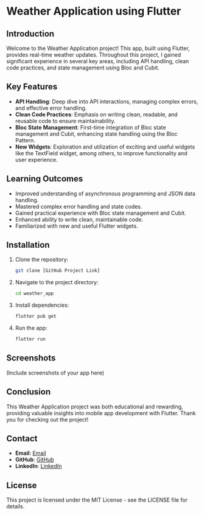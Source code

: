 # Weather Application using Flutter

## Introduction
Welcome to the Weather Application project! This app, built using Flutter, provides real-time weather updates. Throughout this project, I gained significant experience in several key areas, including API handling, clean code practices, and state management using Bloc and Cubit.

## Key Features
- **API Handling**: Deep dive into API interactions, managing complex errors, and effective error handling.
- **Clean Code Practices**: Emphasis on writing clean, readable, and reusable code to ensure maintainability.
- **Bloc State Management**: First-time integration of Bloc state management and Cubit, enhancing state handling using the Bloc Pattern.
- **New Widgets**: Exploration and utilization of exciting and useful widgets like the TextField widget, among others, to improve functionality and user experience.

## Learning Outcomes
- Improved understanding of asynchronous programming and JSON data handling.
- Mastered complex error handling and state codes.
- Gained practical experience with Bloc state management and Cubit.
- Enhanced ability to write clean, maintainable code.
- Familiarized with new and useful Flutter widgets.

## Installation
1. Clone the repository:
   ```bash
   git clone [GitHub Project Link]
   ```
2. Navigate to the project directory:
   ```bash
   cd weather_app
   ```
3. Install dependencies:
   ```bash
   flutter pub get
   ```
4. Run the app:
   ```bash
   flutter run
   ```

## Screenshots
(Include screenshots of your app here)

## Conclusion
This Weather Application project was both educational and rewarding, providing valuable insights into mobile app development with Flutter. Thank you for checking out the project!

## Contact
- **Email**: [Email](omarellafy1@gmail.com)
- **GitHub**: [GitHub](https://github.com/OmarHamdi11)
- **LinkedIn**: [LinkedIn](https://www.linkedin.com/in/omar-ellafy?utm_source=share&utm_campaign=share_via&utm_content=profile&utm_medium=android_app)

## License
This project is licensed under the MIT License - see the LICENSE file for details.
